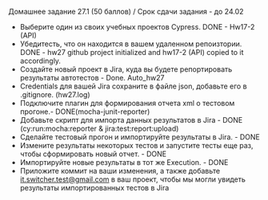 Домашнее задание 27.1 (50 баллов) / Срок сдачи задания - до 24.02

- Выберите один из своих учебных проектов Сypress. DONE - Hw17-2 (API)
- Убедитесть, что он находится в вашем удаленном репоизтории. DONE - hw27 github project initialized and hw17-2 (API) copied to it accordingly.
- Создайте новый проект в Jira, куда вы будете репортировать результаты автотестов - Done. Auto_hw27
- Сredentials для вашей Jira сохраните в файле json, добавьте его в .gitignore. (hw27.log)
- Подключите плагин для формирования отчета xml о тестовом прогоне.- DONE(mocha-junit-reporter)
- Добавьте скрипт для импорта данных результатов в Jira - DONE (cy:run:mocha:reporter & jira:test:report:upload)
- Сделайте тестовый прогон и импортируйте результаты в Jira. - DONE
- Измените результаты некоторых тестов и запустите тесты еще раз, чтобы сформировать новый отчет. - DONE
- Импортируйте новые результаты в тот же Execution. - DONE
- Приложите коммит на ваши изменения, а также добавьте it.switcher.test@gmail.com в ваш проект, чтобы мы могли увидеть результаты импортированных тестов в Jira
